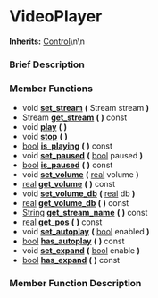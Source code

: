 #  VideoPlayer  
**Inherits:** [Control](class_control)\\n\\n
###  Brief Description  


###  Member Functions 
  * void  **[set_stream](#set_stream)**  **(** Stream stream  **)**
  * Stream  **[get_stream](#get_stream)**  **(** **)** const
  * void  **[play](#play)**  **(** **)**
  * void  **[stop](#stop)**  **(** **)**
  * [bool](class_bool)  **[is_playing](#is_playing)**  **(** **)** const
  * void  **[set_paused](#set_paused)**  **(** [bool](class_bool) paused  **)**
  * [bool](class_bool)  **[is_paused](#is_paused)**  **(** **)** const
  * void  **[set_volume](#set_volume)**  **(** [real](class_real) volume  **)**
  * [real](class_real)  **[get_volume](#get_volume)**  **(** **)** const
  * void  **[set_volume_db](#set_volume_db)**  **(** [real](class_real) db  **)**
  * [real](class_real)  **[get_volume_db](#get_volume_db)**  **(** **)** const
  * [String](class_string)  **[get_stream_name](#get_stream_name)**  **(** **)** const
  * [real](class_real)  **[get_pos](#get_pos)**  **(** **)** const
  * void  **[set_autoplay](#set_autoplay)**  **(** [bool](class_bool) enabled  **)**
  * [bool](class_bool)  **[has_autoplay](#has_autoplay)**  **(** **)** const
  * void  **[set_expand](#set_expand)**  **(** [bool](class_bool) enable  **)**
  * [bool](class_bool)  **[has_expand](#has_expand)**  **(** **)** const

###  Member Function Description  
